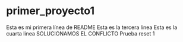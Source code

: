 # primer_proyecto1
Esta es mi primera línea de README
Esta es la tercera linea
Esta es la cuarta linea
SOLUCIONAMOS EL CONFLICTO
Prueba reset 1

